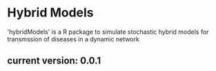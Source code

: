 Hybrid Models
====

'hybridModels' is a R package to simulate stochastic hybrid models for transmssion of diseases in a dynamic network
 
## current version: 0.0.1 ##
